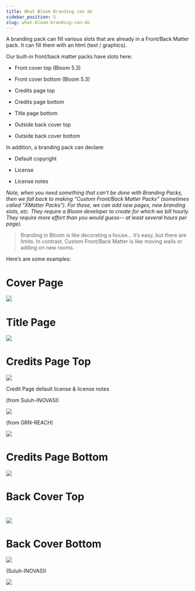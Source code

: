 ```yaml
---
title: What Bloom Branding can do
sidebar_position: 5
slug: what-bloom-branding-can-do
---
```



A branding pack can fill various slots that are already in a Front/Back Matter pack. It can fill them with an html (text / graphics).

Our built-in front/back matter packs have slots here:

- Front cover top (Bloom 5.3)

- Front cover bottom (Bloom 5.3)

- Credits page top

- Credits page bottom

- Title page bottom

- Outside back cover top

- Outside back cover bottom

In addition, a branding pack can declare:

- Default copyright

- License

- License notes

_Note, when you need something that can’t be done with Branding Packs, then we fall back to making “Custom Front/Back Matter Packs” (sometimes called “XMatter Packs”). For these, we can add new pages, new branding slots, etc. They require a Bloom developer to create for which we bill hourly. They require more effort than you would guess-- at least several hours per page)._

> Branding in Bloom is like decorating a house… it’s easy, but there are limits. In contrast, Custom Front/Back Matter is like moving walls or adding on new rooms.

Here’s are some examples:

# Cover Page

![](/notion_imgs/1391013552.png)

# Title Page

![](/notion_imgs/1388812775.png)

# Credits Page Top

![](/notion_imgs/1685747876.png)

Credit Page default license & license notes

(from Suluh-INOVASI)

![](/notion_imgs/1126047446.png)

(from GRN-REACH)

![](/notion_imgs/796665851.png)

# Credits Page Bottom

![](/notion_imgs/1221891027.png)

# Back Cover Top

# 

![](/notion_imgs/841236590.png)

# Back Cover Bottom

![](/notion_imgs/1092284197.png)

(Suluh-INOVAS)I

![](/notion_imgs/1498537535.png)
